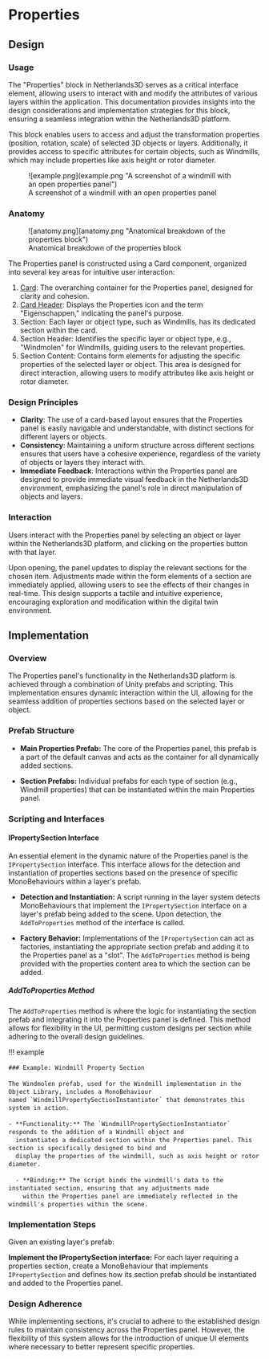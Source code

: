 # Properties

## Design

### Usage

The "Properties" block in Netherlands3D serves as a critical interface element, allowing users to interact with and
modify the attributes of various layers within the application. This documentation provides insights into the design
considerations and implementation strategies for this block, ensuring a seamless integration within the Netherlands3D
platform.

This block enables users to access and adjust the transformation properties (position, rotation, scale) of selected 3D
objects or layers. Additionally, it provides access to specific attributes for certain objects, such as Windmills, which
may include properties like axis height or rotor diameter.

<figure markdown="span">
  ![example.png](example.png "A screenshot of a windmill with an open properties panel")
  <figcaption>A screenshot of a windmill with an open properties panel</figcaption>
</figure>

### Anatomy

<figure markdown="span">
    ![anatomy.png](anatomy.png "Anatomical breakdown of the properties block")
  <figcaption>Anatomical breakdown of the properties block</figcaption>
</figure>

The Properties panel is constructed using a Card component, organized into several key areas for intuitive
user interaction:

1. [Card](../components/cards.md): The overarching container for the Properties panel, designed for clarity and
   cohesion.
2. [Card Header](../components/cards.md): Displays the Properties icon and the term "Eigenschappen," indicating the
   panel's purpose.
3. Section: Each layer or object type, such as Windmills, has its dedicated section within the card.
4. Section Header: Identifies the specific layer or object type, e.g., "Windmolen" for Windmills, guiding users to the
   relevant properties.
5. Section Content: Contains form elements for adjusting the specific properties of the selected layer or object. This
   area is designed for direct interaction, allowing users to modify attributes like axis height or rotor diameter.

### Design Principles

* **Clarity**: The use of a card-based layout ensures that the Properties panel is easily navigable and understandable,
  with distinct sections for different layers or objects.
* **Consistency**: Maintaining a uniform structure across different sections ensures that users have a cohesive
  experience, regardless of the variety of objects or layers they interact with.
* **Immediate Feedback**: Interactions within the Properties panel are designed to provide immediate visual feedback in
  the Netherlands3D environment, emphasizing the panel's role in direct manipulation of objects and layers.

### Interaction

Users interact with the Properties panel by selecting an object or layer within the Netherlands3D platform, and clicking
on the properties button with that layer.

Upon opening, the panel updates to display the relevant sections for the chosen item. Adjustments made within the form
elements of a section are immediately applied, allowing users to see the effects of their changes in real-time. This
design supports a tactile and intuitive experience, encouraging exploration and modification within the digital twin
environment.

## Implementation

### Overview

The Properties panel's functionality in the Netherlands3D platform is achieved through a combination of Unity prefabs
and scripting. This implementation ensures dynamic interaction within the UI, allowing for the seamless addition of
properties sections based on the selected layer or object.

### Prefab Structure

- **Main Properties Prefab:** The core of the Properties panel, this prefab is a part of the default canvas and acts as
  the container for all dynamically added sections.

- **Section Prefabs:** Individual prefabs for each type of section (e.g., Windmill properties) that can be instantiated
  within the main Properties panel.

### Scripting and Interfaces

#### IPropertySection Interface

An essential element in the dynamic nature of the Properties panel is the `IPropertySection` interface. This interface
allows for the detection and instantiation of properties sections based on the presence of specific MonoBehaviours
within a layer's prefab.

- **Detection and Instantiation:** A script running in the layer system detects MonoBehaviours that implement
  the `IPropertySection` interface on a layer's prefab being added to the scene. Upon detection, the `AddToProperties`
  method of the interface is called.

- **Factory Behavior:** Implementations of the `IPropertySection` can act as factories, instantiating the appropriate
  section prefab and adding it to the Properties panel as a "slot". The `AddToProperties` method is being provided with
  the properties content area to which the section can be added.

##### AddToProperties Method

The `AddToProperties` method is where the logic for instantiating the section prefab and integrating it into the
Properties panel is defined. This method allows for flexibility in the UI, permitting custom designs per section while
adhering to the overall design guidelines.

!!! example

    ### Example: Windmill Property Section
    
    The Windmolen prefab, used for the Windmill implementation in the Object Library, includes a MonoBehaviour
    named `WindmillPropertySectionInstantiator` that demonstrates this system in action.
    
    - **Functionality:** The `WindmillPropertySectionInstantiator` responds to the addition of a Windmill object and
      instantiates a dedicated section within the Properties panel. This section is specifically designed to bind and
      display the properties of the windmill, such as axis height or rotor diameter.
    
      - **Binding:** The script binds the windmill's data to the instantiated section, ensuring that any adjustments made
        within the Properties panel are immediately reflected in the windmill's properties within the scene.

### Implementation Steps

Given an existing layer's prefab:

**Implement the IPropertySection interface:** For each layer requiring a properties section, create a MonoBehaviour 
that implements `IPropertySection` and defines how its section prefab should be instantiated and added to the 
Properties panel.

### Design Adherence

While implementing sections, it's crucial to adhere to the established design rules to maintain consistency across the
Properties panel. However, the flexibility of this system allows for the introduction of unique UI elements where
necessary to better represent specific properties.
